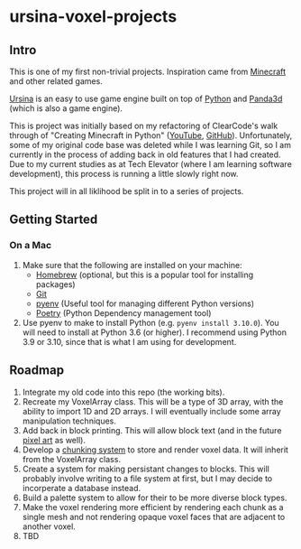 # ursina-voxel-projects

## Intro
This is one of my first non-trivial projects. Inspiration came from [Minecraft](https://www.minecraft.net/en-us) and other related games.

[Ursina](https://www.ursinaengine.org/index.html) is an easy to use game engine built on top of [Python](https://www.python.org) and [Panda3d](https://www.panda3d.org) (which is also a game engine).

This is project was initially based on my refactoring of ClearCode's walk through of "Creating Minecraft in Python" ([YouTube](https://www.youtube.com/watch?v=DHSRaVeQxIk), [GitHub](https://github.com/clear-code-projects/Minecraft-in-Python)). Unfortunately, some of my original code base was deleted while I was learning Git, so I am currently in the process of adding back in old features that I had created. Due to my current studies as at Tech Elevator (where I am learning software development), this process is running a little slowly right now.

This project will in all liklihood be split in to a series of projects.

## Getting Started

### On a Mac
<ol>
  <li>Make sure that the following are installed on your machine:
    <ul>
      <li><a href="https://brew.sh">Homebrew</a> (optional, but this is a popular tool for installing packages)
      <li><a href="https://git-scm.com">Git</a>
      <li><a href="https://github.com/pyenv/pyenv">pyenv</a> (Useful tool for managing different Python versions)
      <li><a href="https://python-poetry.org">Poetry</a> (Python Dependency management tool)
    </ul>
  <li> Use pyenv to make to install Python (e.g. <code>pyenv install 3.10.0</code>). You will need to install at Python 3.6 (or higher). I recommend using Python 3.9 or 3.10, since that is what I am using for development.
</ol>

## Roadmap
<ol>
  <li>Integrate my old code into this repo (the working bits).
  <li>Recreate my VoxelArray class. This will be a type of 3D array, with the ability to import 1D and 2D arrays. I will eventually include some array manipulation techniques.
  <li>Add back in block printing. This will allow block text (and in the future <a href="https://en.wikipedia.org/wiki/Pixel_art">pixel art</a> as well).
  <li>Develop a <a href="https://minecraft.fandom.com/wiki/Chunk">chunking system</a> to store and render voxel data. It will inherit from the VoxelArray class.
  <li>Create a system for making persistant changes to blocks. This will probably involve writing to a file system at first, but I may decide to incorperate a database instead.
  <li>Build a palette system to allow for their to be more diverse block types.
  <li>Make the voxel rendering more efficient by rendering each chunk as a single mesh and not rendering opaque voxel faces that are adjacent to another voxel.
  <li>TBD
</ol>
